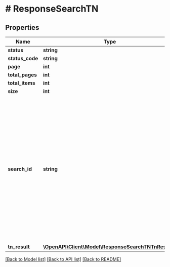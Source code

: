 # # ResponseSearchTN

## Properties

Name | Type | Description | Notes
------------ | ------------- | ------------- | -------------
**status** | **string** |  | [optional]
**status_code** | **string** |  | [optional]
**page** | **int** |  | [optional]
**total_pages** | **int** |  | [optional]
**total_items** | **int** |  | [optional]
**size** | **int** |  | [optional]
**search_id** | **string** | searchId can be used as iterator, it will be returned in every response of this api. If you pass this parameters value (same which you get in your last response) then you dont have to send other parameters like size,page,direction &amp; property. It will return the same size/direction/property which you have used in previous request. Scroll will be enabled, only if you send valid searchId value. You will be able to use this parameter, only if you are receiving it in response | [optional]
**tn_result** | [**\OpenAPI\Client\Model\ResponseSearchTNTnResult[]**](ResponseSearchTNTnResult.md) |  | [optional]

[[Back to Model list]](../../README.md#models) [[Back to API list]](../../README.md#endpoints) [[Back to README]](../../README.md)
